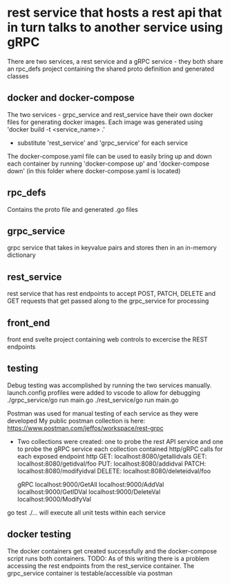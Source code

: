 # rest service that hosts a rest api that in turn talks to another service using gRPC

There are two services, a rest service and a gRPC service - they both share an rpc_defs project containing the shared proto definition and generated classes

## docker and docker-compose

The two services - grpc_service and rest_service have their own docker files for generating docker images.
Each image was generated using 'docker build -t <service_name> .'

- substitute 'rest_service' and 'grpc_service' for each service

The docker-compose.yaml file can be used to easily bring up and down each container by running
'docker-compose up' and 'docker-compose down' (in this folder where docker-compose.yaml is located)

## rpc_defs

Contains the proto file and generated .go files

## grpc_service

grpc service that takes in keyvalue pairs and stores then in an in-memory dictionary

## rest_service

rest service that has rest endpoints to accept POST, PATCH, DELETE and GET requests that get passed along to the grpc_service for processing

## front_end

front end svelte project containing web controls to excercise the REST endpoints

## testing

Debug testing was accomplished by running the two services manually.
launch.config profiles were added to vscode to allow for debugging
./grpc_service/go run main.go
./rest_service/go run main.go

Postman was used for manual testing of each service as they were developed
My public postman collection is here: https://www.postman.com/jeffos/workspace/rest-grpc

- Two collections were created: one to probe the rest API service and one to probe the gRPC service
  each collection contained http/gRPC calls for each exposed endpoint
  http
  GET: localhost:8080/getallidvals
  GET: localhost:8080/getidval/foo
  PUT: localhost:8080/addidval
  PATCH: localhost:8080/modifyidval
  DELETE: localhost:8080/deleteidval/foo


    gRPC
       localhost:9000/GetAll
       localhost:9000/AddVal
       localhost:9000/GetIDVal
       localhost:9000/DeleteVal
       localhost:9000/ModifyVal

go test ./... will execute all unit tests within each service

## docker testing

The docker containers get created successfully and the docker-compose script runs both containers.
TODO: As of this writing there is a problem accessing the rest endpoints from the rest_service container.
The grpc_service container is testable/accessible via postman
